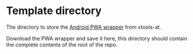 # Template directory

The directory to store the [Android PWA wrapper](https://github.com/xtools-at/Android-PWA-Wrapper) from xtools-at.

Download the PWA wrapper and save it here, this directory should contain the complete contents of the root of the repo.
